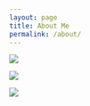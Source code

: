 ```yaml
---
layout: page
title: About Me
permalink: /about/
---
```


[![](https://img.shields.io/static/v1?label=LinkedIn&message=link&labelColor=2f363d&color=blue&style=flat&logo=linkedin&logoColor=959da5)](https://www.linkedin.com/in/amritvirdee/)

[![](https://img.shields.io/static/v1?label=Twitter&message=link&labelColor=2f363d&color=green&style=flat&logo=twitter&logoColor=959da5)](https://twitter.com/_AVirdee)

[![](https://img.shields.io/static/v1?label=GitHub&message=link&labelColor=2f363d&color=red&style=flat&logo=github&logoColor=959da5)](https://github.com/asvcode)
